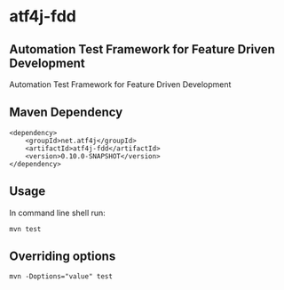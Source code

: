 # atf4j-fdd

## Automation Test Framework for Feature Driven Development

Automation Test Framework for Feature Driven Development

## Maven Dependency

	<dependency>
		<groupId>net.atf4j</groupId>
		<artifactId>atf4j-fdd</artifactId>
		<version>0.10.0-SNAPSHOT</version>
	</dependency>

## Usage

In command line shell run:

    mvn test

## Overriding options

    mvn -Doptions="value" test
